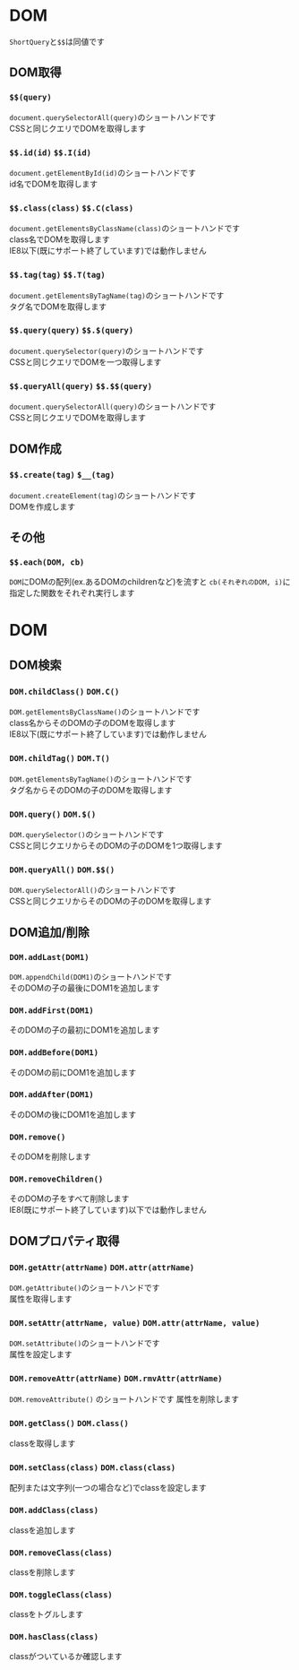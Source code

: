 # DOM
`ShortQuery`と`$$`は同値です

## DOM取得
### `$$(query)`
`document.querySelectorAll(query)`のショートハンドです  
CSSと同じクエリでDOMを取得します

### `$$.id(id)` `$$.I(id)`
`document.getElementById(id)`のショートハンドです  
id名でDOMを取得します

### `$$.class(class)` `$$.C(class)`
`document.getElementsByClassName(class)`のショートハンドです  
class名でDOMを取得します  
IE8以下(既にサポート終了しています)では動作しません

### `$$.tag(tag)` `$$.T(tag)`
`document.getElementsByTagName(tag)`のショートハンドです  
タグ名でDOMを取得します

### `$$.query(query)` `$$.$(query)`
`document.querySelector(query)`のショートハンドです  
CSSと同じクエリでDOMを一つ取得します

### `$$.queryAll(query)` `$$.$$(query)`
`document.querySelectorAll(query)`のショートハンドです  
CSSと同じクエリでDOMを取得します

## DOM作成
### `$$.create(tag)` `$__(tag)`
`document.createElement(tag)`のショートハンドです  
DOMを作成します

## その他
### `$$.each(DOM, cb)`
`DOM`にDOMの配列(ex.あるDOMのchildrenなど)を流すと
`cb(それぞれのDOM, i)`に指定した関数をそれぞれ実行します

# DOM
## DOM検索
### `DOM.childClass()` `DOM.C()`
`DOM.getElementsByClassName()`のショートハンドです  
class名からそのDOMの子のDOMを取得します  
IE8以下(既にサポート終了しています)では動作しません

### `DOM.childTag()` `DOM.T()`
`DOM.getElementsByTagName()`のショートハンドです  
タグ名からそのDOMの子のDOMを取得します

### `DOM.query()` `DOM.$()`
`DOM.querySelector()`のショートハンドです  
CSSと同じクエリからそのDOMの子のDOMを1つ取得します

### `DOM.queryAll()` `DOM.$$()`
`DOM.querySelectorAll()`のショートハンドです  
CSSと同じクエリからそのDOMの子のDOMを取得します

## DOM追加/削除
### `DOM.addLast(DOM1)`
`DOM.appendChild(DOM1)`のショートハンドです  
そのDOMの子の最後にDOM1を追加します

### `DOM.addFirst(DOM1)`
そのDOMの子の最初にDOM1を追加します

### `DOM.addBefore(DOM1)`
そのDOMの前にDOM1を追加します

### `DOM.addAfter(DOM1)`
そのDOMの後にDOM1を追加します

### `DOM.remove()`
そのDOMを削除します

### `DOM.removeChildren()`
そのDOMの子をすべて削除します  
IE8(既にサポート終了しています)以下では動作しません

## DOMプロパティ取得
### `DOM.getAttr(attrName)` `DOM.attr(attrName)`
`DOM.getAttribute()`のショートハンドです  
属性を取得します

### `DOM.setAttr(attrName, value)` `DOM.attr(attrName, value)`
`DOM.setAttribute()`のショートハンドです  
属性を設定します

### `DOM.removeAttr(attrName)` `DOM.rmvAttr(attrName)`
`DOM.removeAttribute()` のショートハンドです
属性を削除します

### `DOM.getClass()` `DOM.class()`
classを取得します  

### `DOM.setClass(class)` `DOM.class(class)`
配列または文字列(一つの場合など)でclassを設定します

### `DOM.addClass(class)`
classを追加します  

### `DOM.removeClass(class)`
classを削除します  

### `DOM.toggleClass(class)`
classをトグルします  

### `DOM.hasClass(class)`
classがついているか確認します  